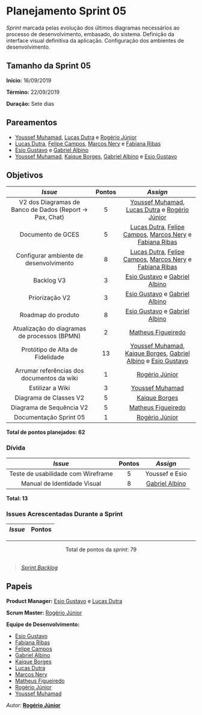 # Planejamento Sprint 05

*Sprint* marcada pelas evolução dos últimos diagramas necessários ao processo de desenvolvimento, embasado, do sistema. Definição da interface visual definitiva da aplicação. Configuração dos ambientes de desenvolvimento.

## Tamanho da Sprint 05      
**Início:** 16/09/2019
   
**Término:** 22/09/2019   

**Duração:** Sete dias   

## Pareamentos   

- [Youssef Muhamad](https://github.com/youssef-md), [Lucas Dutra](https://github.com/lucasdutraf) e [Rogério Júnior](https://github.com/rogerioo)
- [Lucas Dutra](https://github.com/lucasdutraf), [Felipe Campos](https://github.com/fepas), [Marcos Nery](https://github.com/MarcosNBJ) e [Fabiana Ribas](https://github.com/FabianaRibas)
- [Esio Gustavo](https://github.com/EsioFreitas) e [Gabriel Albino](https://github.com/gabrielalbino)
- [Youssef Muhamad](https://github.com/youssef-md), [Kaique Borges](https://github.com/kaiqueborges), [Gabriel Albino](https://github.com/gabrielalbino) e [Esio Gustavo](https://github.com/EsioFreitas)

## Objetivos   

|     _Issue_      |    Pontos   |     *Assign*     |
|:----------------:|:-----------:|:----------------:|
| V2 dos Diagramas de Banco de Dados (Report -> Pax, Chat) | 5 | [Youssef Muhamad](https://github.com/youssef-md), [Lucas Dutra](https://github.com/lucasdutraf) e [Rogério Júnior](https://github.com/rogerioo) |
| Documento de GCES | 5 | [Lucas Dutra](https://github.com/lucasdutraf), [Felipe Campos](https://github.com/fepas), [Marcos Nery](https://github.com/MarcosNBJ) e [Fabiana Ribas](https://github.com/FabianaRibas) |
| Configurar ambiente de desenvolvimento | 8 | [Lucas Dutra](https://github.com/lucasdutraf), [Felipe Campos](https://github.com/fepas), [Marcos Nery](https://github.com/MarcosNBJ) e [Fabiana Ribas](https://github.com/FabianaRibas) |
| Backlog V3 | 3 | [Esio Gustavo](https://github.com/EsioFreitas) e [Gabriel Albino](https://github.com/gabrielalbino) |
| Priorização V2 | 3 | [Esio Gustavo](https://github.com/EsioFreitas) e [Gabriel Albino](https://github.com/gabrielalbino) |
| Roadmap do produto | 8 | [Esio Gustavo](https://github.com/EsioFreitas) e [Gabriel Albino](https://github.com/gabrielalbino) |
| Atualização do diagramas de processos (BPMN) | 2 | [Matheus Figueiredo](https://github.com/Matheusss03) |
| Protótipo de Alta de Fidelidade | 13 | [Youssef Muhamad](https://github.com/youssef-md), [Kaique Borges](https://github.com/kaiqueborges), [Gabriel Albino](https://github.com/gabrielalbino) e [Esio Gustavo](https://github.com/EsioFreitas) |
| Arrumar referências dos documentos da wiki | 1 | [Rogério Júnior](https://github.com/rogerioo) |
| Estilizar a Wiki | 3 | [Youssef Muhamad](https://github.com/youssef-md) |
| Diagrama de Classes V2 | 5 | [Kaique Borges](https://github.com/kaiqueborges) |
| Diagrama de Sequência V2 | 5 | [Matheus Figueiredo](https://github.com/Matheusss03) |
| Documentação Sprint 05 | 1 | [Rogério Júnior](https://github.com/rogerioo) |

<b>Total de pontos planejados: 62</b>  

### Dívida    

|     _Issue_      |    Pontos   |     *Assign*     |
|:----------------:|:-----------:|:----------------:|
| Teste de usabilidade com Wireframe | 5 | Youssef e Esio |
| Manual de Identidade Visual | 8 | [Gabriel Albino](https://github.com/gabrielalbino) |

<b>Total: 13</b> 

### Issues Acrescentadas Durante a Sprint  

|     _Issue_      |    Pontos   |
|:----------------:|:-----------:|

***

<div style="text-align: center"> Total de pontos da <i>sprint</i>: 79 </div> <br>

<!---Colocar no link abaixo as issues alocadas no milestone da Sprint--->
> [_Sprint_ _Backlog_](https://github.com/)  

## Papeis


**Product Manager:** [Esio Gustavo](https://github.com/EsioFreitas) e [Lucas Dutra](https://github.com/lucasdutraf) 

**Scrum Master:** [Rogério Júnior](https://github.com/rogerioo)

**Equipe de Desenvolvimento:** 
- [Esio Gustavo](https://github.com/EsioFreitas)
- [Fabiana Ribas](https://github.com/FabianaRibas)
- [Felipe Campos](https://github.com/fepas)
- [Gabriel Albino](https://github.com/gabrielalbino)
- [Kaique Borges](https://github.com/kaiqueborges)
- [Lucas Dutra](https://github.com/lucasdutraf)
- [Marcos Nery](https://github.com/MarcosNBJ)
- [Matheus Figueiredo](https://github.com/Matheusss03)
- [Rogério Júnior](https://github.com/rogerioo)
- [Youssef Muhamad](https://github.com/youssef-md)

*Autor:* **[Rogério Júnior](https://github.com/rogerioo)**